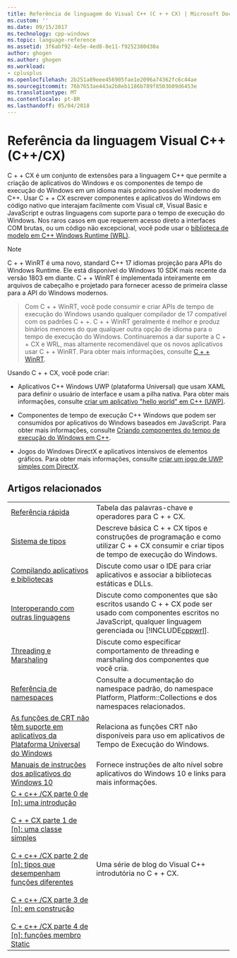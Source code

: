```yaml
---
title: Referência de linguagem do Visual C++ (C + + CX) | Microsoft Docs
ms.custom: ''
ms.date: 09/15/2017
ms.technology: cpp-windows
ms.topic: language-reference
ms.assetid: 3f6abf92-4e5e-4ed8-8e11-f9252380d30a
author: ghogen
ms.author: ghogen
ms.workload:
- cplusplus
ms.openlocfilehash: 2b251a89eee456905fae1e2096a74362fc6c44ae
ms.sourcegitcommit: 76b7653ae443a2b8eb1186b789f8503609d6453e
ms.translationtype: MT
ms.contentlocale: pt-BR
ms.lasthandoff: 05/04/2018
---
```

# <a name="visual-c-language-reference-ccx"></a>Referência da linguagem Visual C++ (C++/CX)

C + + CX é um conjunto de extensões para a linguagem C++ que permite a criação de aplicativos do Windows e os componentes de tempo de execução do Windows em um idioma mais próximo possível moderno do C++. Usar C + + CX escrever componentes e aplicativos do Windows em código nativo que interajam facilmente com Visual c#, Visual Basic e JavaScript e outras linguagens com suporte para o tempo de execução do Windows. Nos raros casos em que requerem acesso direto a interfaces COM brutas, ou um código não excepcional, você pode usar o [biblioteca de modelo em C++ Windows Runtime (WRL)](../windows/windows-runtime-cpp-template-library-wrl.md).

> [!NOTE]
> C + + WinRT é uma novo, standard C++ 17 idiomas projeção para APIs do Windows Runtime. Ele está disponível do Windows 10 SDK mais recente da versão 1803 em diante. C + + WinRT é implementada inteiramente em arquivos de cabeçalho e projetado para fornecer acesso de primeira classe para a API do Windows modernos.

> Com C + + WinRT, você pode consumir e criar APIs de tempo de execução do Windows usando qualquer compilador de 17 compatível com os padrões C + +. C + + WinRT geralmente é melhor e produz binários menores do que qualquer outra opção de idioma para o tempo de execução do Windows. Continuaremos a dar suporte a C + + CX e WRL, mas altamente recomendável que os novos aplicativos usar C + + WinRT. Para obter mais informações, consulte [C + + WinRT](https://docs.microsoft.com/windows/uwp/cpp-and-winrt-apis/index).


Usando C + + CX, você pode criar:

- Aplicativos C++ Windows UWP (plataforma Universal) que usam XAML para definir o usuário de interface e usam a pilha nativa. Para obter mais informações, consulte [criar um aplicativo "hello world" em C++ (UWP)](/windows/uwp/get-started/create-a-basic-windows-10-app-in-cpp).

- Componentes de tempo de execução C++ Windows que podem ser consumidos por aplicativos do Windows baseados em JavaScript. Para obter mais informações, consulte [Criando componentes do tempo de execução do Windows em C++](/windows/uwp/winrt-components/creating-windows-runtime-components-in-cpp).

- Jogos do Windows DirectX e aplicativos intensivos de elementos gráficos. Para obter mais informações, consulte [criar um jogo de UWP simples com DirectX](/windows/uwp/gaming/tutorial--create-your-first-metro-style-directx-game).

## <a name="related-articles"></a>Artigos relacionados

|||
|-|-|
|[Referência rápida](../cppcx/quick-reference-c-cx.md)|Tabela das palavras-chave e operadores para C + + CX.|
|[Sistema de tipos](../cppcx/type-system-c-cx.md)|Descreve básica C + + CX tipos e construções de programação e como utilizar C + + CX consumir e criar tipos de tempo de execução do Windows.|
|[Compilando aplicativos e bibliotecas](../cppcx/building-apps-and-libraries-c-cx.md)|Discute como usar o IDE para criar aplicativos e associar a bibliotecas estáticas e DLLs.|
|[Interoperando com outras linguagens](../cppcx/interoperating-with-other-languages-c-cx.md)|Discute como componentes que são escritos usando C + + CX pode ser usado com componentes escritos no JavaScript, qualquer linguagem gerenciada ou [!INCLUDE[cppwrl](../cppcx/includes/cppwrl-md.md)].|
|[Threading e Marshaling](../cppcx/threading-and-marshaling-c-cx.md)|Discute como especificar comportamento de threading e marshaling dos componentes que você cria.|
|[Referência de namespaces](../cppcx/namespaces-reference-c-cx.md)|Consulte a documentação do namespace padrão, do namespace Platform, Platform::Collections e dos namespaces relacionados.|
|[As funções de CRT não têm suporte em aplicativos da Plataforma Universal do Windows](../cppcx/crt-functions-not-supported-in-universal-windows-platform-apps.md)|Relaciona as funções CRT não disponíveis para uso em aplicativos de Tempo de Execução do Windows.|
|[Manuais de instruções dos aplicativos do Windows 10](http://msdn.microsoft.com/library/windows/apps/xaml/mt244352.aspx)|Fornece instruções de alto nível sobre aplicativos do Windows 10 e links para mais informações.|
|[C + c++ /CX parte 0 de \[n\]: uma introdução](https://blogs.msdn.microsoft.com/vcblog/2012/08/29/ccx-part-0-of-n-an-introduction/)<br /><br />[C + + CX parte 1 de \[n\]: uma classe simples](https://blogs.msdn.microsoft.com/vcblog/2012/09/05/ccx-part-1-of-n-a-simple-class/)<br /><br />[C + c++ /CX parte 2 de \[n\]: tipos que desempenham funções diferentes](https://blogs.msdn.microsoft.com/vcblog/2012/09/17/ccx-part-2-of-n-types-that-wear-hats/)<br /><br />[C + c++ /CX parte 3 de \[n\]: em construção](https://blogs.msdn.microsoft.com/vcblog/2012/10/05/ccx-part-3-of-n-under-construction/)<br /><br />[C + c++ /CX parte 4 de \[n\]: funções membro Static](https://blogs.msdn.microsoft.com/vcblog/2012/10/19/ccx-part-4-of-n-static-member-functions/)|Uma série de blog do Visual C++ introdutória no C + + CX.|

